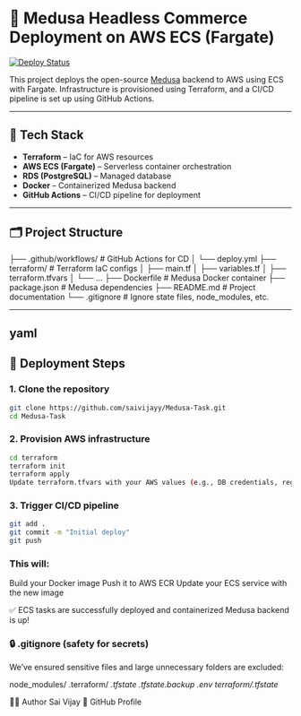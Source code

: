# 🚀 Medusa Headless Commerce Deployment on AWS ECS (Fargate)

[![Deploy Status](https://img.shields.io/badge/deploy-success-brightgreen)](https://github.com/saivijayy/Medusa-Task/actions)

This project deploys the open-source [Medusa](https://medusajs.com/) backend to AWS using ECS with Fargate. Infrastructure is provisioned using Terraform, and a CI/CD pipeline is set up using GitHub Actions.

---

## 🧰 Tech Stack

- **Terraform** – IaC for AWS resources  
- **AWS ECS (Fargate)** – Serverless container orchestration  
- **RDS (PostgreSQL)** – Managed database  
- **Docker** – Containerized Medusa backend  
- **GitHub Actions** – CI/CD pipeline for deployment  

---

## 🗂️ Project Structure
  ├── .github/workflows/ # GitHub Actions for CD
  │ └── deploy.yml 
  ├── terraform/ # Terraform IaC configs │ 
  ├── main.tf │ 
  ├── variables.tf │ 
  ├── terraform.tfvars │ 
  └── ... 
  ├── Dockerfile # Medusa Docker container 
  ├── package.json # Medusa dependencies 
  ├── README.md # Project documentation 
  └── .gitignore # Ignore state files, node_modules, etc.

---
yaml
---

## 🚀 Deployment Steps

### 1. Clone the repository
```bash
git clone https://github.com/saivijayy/Medusa-Task.git
cd Medusa-Task
```
### 2. Provision AWS infrastructure
```bash
cd terraform
terraform init
terraform apply
Update terraform.tfvars with your AWS values (e.g., DB credentials, region).
```
### 3. Trigger CI/CD pipeline
```bash
git add .
git commit -m "Initial deploy"
git push
```
### This will:
Build your Docker image
Push it to AWS ECR
Update your ECS service with the new image

✅ ECS tasks are successfully deployed and containerized Medusa backend is up!

### 🔒 .gitignore (safety for secrets)
We’ve ensured sensitive files and large unnecessary folders are excluded:

node_modules/
.terraform/
*.tfstate
*.tfstate.backup
.env
terraform/*.tfstate*


🙋‍♂️ Author
Sai Vijay
📍 GitHub Profile
